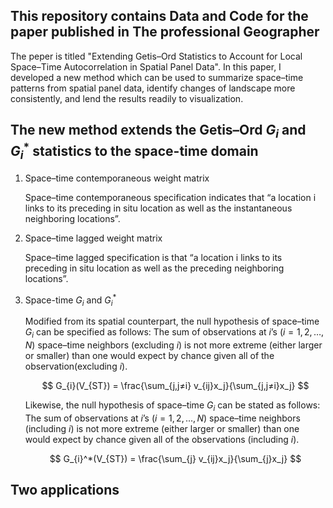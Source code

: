 ## This repository contains Data and Code for the paper published in The professional Geographer 
The peper is titled "Extending Getis–Ord Statistics to Account for Local
Space–Time Autocorrelation in Spatial Panel Data". In this paper, I developed a new method which can be used to summarize space–time patterns from spatial panel data, identify changes of landscape more consistently, and lend the results readily to visualization.

## The new method extends the Getis–Ord $G_{i}$ and $G_{i}^{*}$ statistics to the space-time domain
1. Space–time contemporaneous weight matrix
   
   Space–time contemporaneous specification indicates that “a location i links to its preceding in situ location as well as the instantaneous neighboring locations”.


2. Space–time lagged weight matrix 
    
    Space–time lagged specification is that “a location i links to its preceding in situ location as well as the preceding neighboring locations”.

3. Space-time $G_{i}$ and $G_{i}^{*}$
    
    Modified from its spatial counterpart, the null hypothesis of space–time $G_{i}$ can be specified as follows: The sum of observations at $i$’s ($i=1, 2, …,N$) space–time neighbors (excluding $i$) is not more extreme (either larger or smaller) than one would expect by chance given all of the observation(excluding $i$).

    $$
    G_{i}(V_{ST}) = \frac{\sum_{j,j≠i} v_{ij}x_j}{\sum_{j,j≠i}x_j}
    $$

    
    Likewise, the null hypothesis of space–time $G_{i}$ can be stated as follows: The sum of observations at $i$’s ($i=1, 2, …,N$) space–time neighbors (including $i$) is not more extreme (either larger or smaller) than one would expect by chance given all of the observations (including $i$).

    $$
    G_{i}^*(V_{ST}) = \frac{\sum_{j} v_{ij}x_j}{\sum_{j}x_j}
    $$

## Two applications



